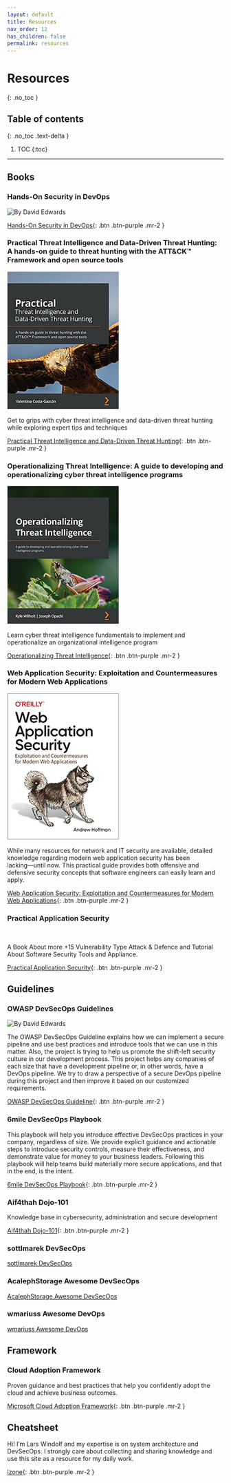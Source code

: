 ```yaml
---
layout: default
title: Resources
nav_order: 12
has_children: false
permalink: resources
---
```


# Resources

{: .no_toc }

## Table of contents
{: .no_toc .text-delta }

1. TOC
{:toc}

---

## Books

### Hands-On Security in DevOps

![By David Edwards](../../assets/images/Hands-On-Security-in-DevOps.jpg)


[Hands-On Security in DevOps](https://www.amazon.com/Hands-Security-DevOps-continuous-deployment/dp/1788995503){: .btn .btn-purple .mr-2 }



### Practical Threat Intelligence and Data-Driven Threat Hunting: A hands-on guide to threat hunting with the ATT&CK™ Framework and open source tools


<img src="../../assets/images/pti.jpg" alt="" style="width: 260px;">


Get to grips with cyber threat intelligence and data-driven threat hunting while exploring expert tips and techniques


[Practical Threat Intelligence and Data-Driven Threat Hunting](https://www.amazon.com/Practical-Threat-Hunting/dp/1838556370){: .btn .btn-purple .mr-2 }



### Operationalizing Threat Intelligence: A guide to developing and operationalizing cyber threat intelligence programs


<img src="../../assets/images/op_ti.jpg" alt="" style="width: 260px;">


Learn cyber threat intelligence fundamentals to implement and operationalize an organizational intelligence program


[Operationalizing Threat Intelligence](https://www.amazon.com/Operationalizing-Threat-Intelligence-operationalizing-intelligence/dp/1801814686){: .btn .btn-purple .mr-2 }



### Web Application Security: Exploitation and Countermeasures for Modern Web Applications


<img src="../../assets/images/was.png" alt="" style="width: 260px;">


While many resources for network and IT security are available, detailed knowledge regarding modern web application security has been lacking―until now. This practical guide provides both offensive and defensive security concepts that software engineers can easily learn and apply.



[Web Application Security: Exploitation and Countermeasures for Modern Web Applications](https://www.amazon.com/Web-Application-Security-Exploitation-Countermeasures/dp/1492053112){: .btn .btn-purple .mr-2 }



### Practical Application Security


<img src="../../assets/images/Practical-Application-Security.png" alt="" style="width: 260px;">


A Book About more +15 Vulnerability Type Attack & Defence and Tutorial About Software Security Tools and Appliance.


[Practical Application Security](https://leanpub.com/practicalappsec){: .btn .btn-purple .mr-2 }




## Guidelines

### OWASP DevSecOps Guidelines

![By David Edwards](../../assets/images/OWASP-DevSecOps-Guidelines.png)

The OWASP DevSecOps Guideline explains how we can implement a secure pipeline and use best practices and introduce tools that we can use in this matter. Also, the project is trying to help us promote the shift-left security culture in our development process. This project helps any companies of each size that have a development pipeline or, in other words, have a DevOps pipeline. We try to draw a perspective of a secure DevOps pipeline during this project and then improve it based on our customized requirements.


[OWASP DevSecOps Guideline](https://owasp.org/www-project-devsecops-guideline/latest/){: .btn .btn-purple .mr-2 }


### 6mile DevSecOps Playbook

This playbook will help you introduce effective DevSecOps practices in your company, regardless of size. We provide explicit guidance and actionable steps to introduce security controls, measure their effectiveness, and demonstrate value for money to your business leaders. Following this playbook will help teams build materially more secure applications, and that in the end, is the intent.



[6mile DevSecOps Playbook](https://github.com/6mile/DevSecOps-Playbook){: .btn .btn-purple .mr-2 }


### Aif4thah Dojo-101

Knowledge base in cybersecurity, administration and secure development

[Aif4thah Dojo-101](https://github.com/Aif4thah/Dojo-101){: .btn .btn-purple .mr-2 }



### sottlmarek DevSecOps

[sottlmarek DevSecOps](https://github.com/sottlmarek/DevSecOps)



### AcalephStorage Awesome DevSecOps


[AcalephStorage Awesome DevSecOps](https://github.com/AcalephStorage/awesome-devops)




### wmariuss Awesome DevOps


[wmariuss Awesome DevOps](
https://github.com/wmariuss/awesome-devops#api-gateway)




## Framework

### Cloud Adoption Framework


Proven guidance and best practices that help you confidently adopt the cloud and achieve business outcomes.


[Microsoft Cloud Adoption Framework](https://learn.microsoft.com/en-us/azure/cloud-adoption-framework/){: .btn .btn-purple .mr-2 }



## Cheatsheet


Hi! I’m Lars Windolf and my expertise is on system architecture and DevSecOps. I strongly care about collecting and sharing knowledge and use this site as a resource for my daily work.


[lzone](https://lzone.de/cheat-sheet/Container){: .btn .btn-purple .mr-2 }






